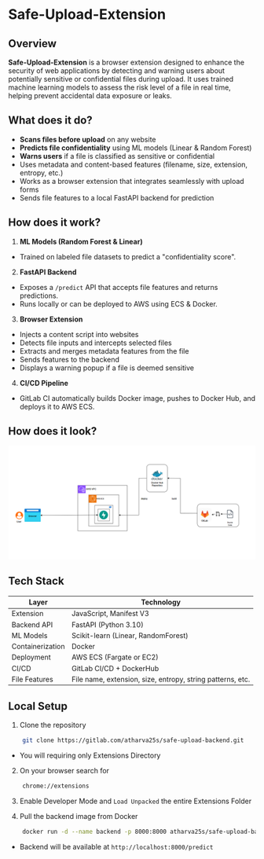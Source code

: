 # Safe-Upload-Extension

## Overview

**Safe-Upload-Extension** is a browser extension designed to enhance the security of web applications by detecting and warning users about potentially sensitive or confidential files during upload. It uses trained machine learning models to assess the risk level of a file in real time, helping prevent accidental data exposure or leaks.


## What does it do?

-  **Scans files before upload** on any website
-  **Predicts file confidentiality** using ML models (Linear & Random Forest)
-  **Warns users** if a file is classified as sensitive or confidential
-  Uses metadata and content-based features (filename, size, extension, entropy, etc.)
-  Works as a browser extension that integrates seamlessly with upload forms
-  Sends file features to a local FastAPI backend for prediction


## How does it work?

1.  **ML Models (Random Forest & Linear)**  
   - Trained on labeled file datasets to predict a "confidentiality score".

2.  **FastAPI Backend**  
   - Exposes a `/predict` API that accepts file features and returns predictions.
   - Runs locally or can be deployed to AWS using ECS & Docker.

3.  **Browser Extension**  
   - Injects a content script into websites
   - Detects file inputs and intercepts selected files
   - Extracts and merges metadata features from the file
   - Sends features to the backend
   - Displays a warning popup if a file is deemed sensitive

4.  **CI/CD Pipeline**  
   - GitLab CI automatically builds Docker image, pushes to Docker Hub, and deploys it to AWS ECS.

## How does it look?
   ![Architecture](favicon_io/arch.png)

## Tech Stack

| Layer             | Technology                       |
|-------------------|----------------------------------|
|  Extension        | JavaScript, Manifest V3          |
|  Backend API      | FastAPI (Python 3.10)            |
|  ML Models        | Scikit-learn (Linear, RandomForest) |
|  Containerization | Docker                           |
|  Deployment       | AWS ECS (Fargate or EC2)         |
|  CI/CD            | GitLab CI/CD + DockerHub         |
|  File Features    | File name, extension, size, entropy, string patterns, etc. |



## Local Setup

1. Clone the repository
```bash
    git clone https://gitlab.com/atharva25s/safe-upload-backend.git
```
- You will requiring only Extensions Directory

2. On your browser search for
```bash
    chrome://extensions
```

3. Enable Developer Mode and `Load Unpacked` the entire Extensions Folder


3. Pull the backend image from Docker
```bash
    docker run -d --name backend -p 8000:8000 atharva25s/safe-upload-backend:latest
```

- Backend will be available at
`http://localhost:8000/predict`




